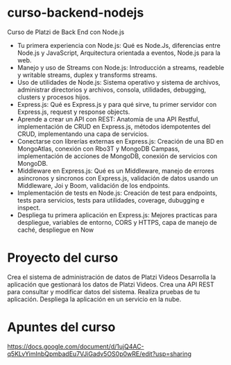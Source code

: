 # curso-backend-nodejs
Curso de Platzi de Back End con Node.js

- Tu primera experiencia con Node.js: Qué es Node.Js, diferencias entre Node.js y JavaScript, Arquitectura orientada a eventos, Node.js para la web.
- Manejo y uso de Streams con Node.js: Introducción a streams, readeble y writable streams, duplex y transforms streams.
- Uso de utilidades de Node.js: Sistema operativo y sistema de archivos, administrar directorios y archivos, consola, utilidades, debugging, clusters y procesos hijos.
- Express.js: Qué es Express.js y para qué sirve, tu primer servidor con Express.js, request y response objects.
- Aprende a crear un API con REST: Anatomía de una API Restful, implementación de CRUD en Express.js, métodos idempotentes del CRUD, implementando una capa de servicios.
- Conectarse con librerías externas en Express.js: Creación de una BD en MongoAtlas, conexión con Rbo3T y MongoDB Campass, implementación de acciones de MongoDB, conexión de servicios con MongoDB.
- Middleware en Express.js: Qué es un Middleware, manejo de errores asincronos y sincronos con Express.js, validación de datos usando un Middleware, Joi y Boom, validación de los endpoints.
- Implementación de tests en Node.js: Creación de test para endpoints, tests para servicios, tests para utilidades, coverage, dubugging e inspect.
- Despliega tu primera aplicación en Express.js: Mejores practicas para despliegue, variables de entorno, CORS y HTTPS, capa de manejo de caché, despliegue en Now

# Proyecto del curso
Crea el sistema de administración de datos de Platzi Videos
Desarrolla la aplicación que gestionará los datos de Platzi Videos. Crea una API REST para consultar y modificar datos del sistema. Realiza pruebas de tu aplicación. Despliega la aplicación en un servicio en la nube.

# Apuntes del curso
https://docs.google.com/document/d/1ujQ4AC-q5KLvYimInbQpmbadEu7VJiGadv5OS0p0wRE/edit?usp=sharing
